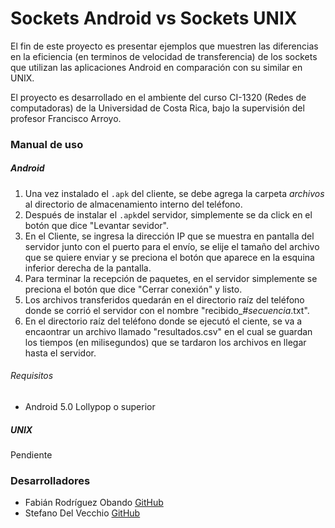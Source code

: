 # Sockets Android vs Sockets UNIX

El fin de este proyecto es presentar ejemplos que muestren las diferencias en la eficiencia (en terminos de velocidad de transferencia) de los sockets que utilizan las aplicaciones Android en comparación con su similar en UNIX.

El proyecto es desarrollado en el ambiente del curso CI-1320 (Redes de computadoras) de la Universidad de Costa Rica, bajo la supervisión del profesor Francisco Arroyo.

### Manual de uso

##### Android

1. Una vez instalado el ```.apk``` del cliente, se debe agrega la carpeta *archivos* al directorio de almacenamiento interno del teléfono.
2. Después de instalar el ```.apk```del servidor, simplemente se da click en el botón que dice "Levantar sevidor".
3. En el Cliente, se ingresa la dirección IP que se muestra en pantalla del servidor junto con el puerto para el envío, se elije el tamaño del archivo que se quiere enviar y se preciona el botón que aparece en la esquina inferior derecha de la pantalla.
4. Para terminar la recepción de paquetes, en el servidor simplemente se preciona el botón que dice "Cerrar conexión" y listo.
5. Los archivos transferidos quedarán en el directorio raíz del teléfono donde se corrió el servidor con el nombre "recibido_*#secuencia*.txt".
6. En el directorio raíz del teléfono donde se ejecutó el ciente, se va a encaontrar un archivo llamado "resultados.csv" en el cual se guardan los tiempos (en milisegundos) que se tardaron los archivos en llegar hasta el servidor.

###### Requisitos
* Android 5.0 Lollypop o superior

##### UNIX

Pendiente

### Desarrolladores

* Fabián Rodríguez Obando [GitHub](https://github.com/fabo49)
* Stefano Del Vecchio [GitHub](https://github.com/SDelVecchioC)
